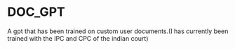 # DOC_GPT
A gpt that has been trained on custom user documents.(I has currently been trained with the IPC and CPC of the indian court)
